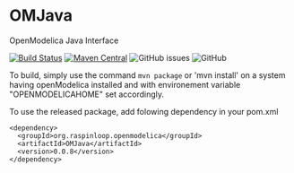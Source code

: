 # OMJava
OpenModelica Java Interface

[![Build Status](https://travis-ci.org/RaspInLoop/OMJava.svg?branch=master)](https://travis-ci.org/RaspInLoop/OMJava) 
[![Maven Central](https://img.shields.io/maven-central/v/org.raspinloop.openmodelica/OMJava.svg?label=Maven%20Central)](https://search.maven.org/search?q=g:%22org.raspinloop.openmodelica%22%20AND%20a:%22OMJava%22)
![GitHub issues](https://img.shields.io/github/issues/raspinloop/OMJava)
![GitHub](https://img.shields.io/github/license/raspinloop/OMJava)

To build, simply use the command `mvn package` or 'mvn install' on a system having openModelica installed and with environement variable "OPENMODELICAHOME" set accordingly.

To use the released package, add folowing dependency in your pom.xml

````
<dependency>
  <groupId>org.raspinloop.openmodelica</groupId>
  <artifactId>OMJava</artifactId>
  <version>0.0.8</version>
</dependency>
````



